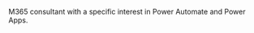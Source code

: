 M365 consultant with a specific interest in Power Automate and Power Apps.

<!---
OliverR-82/OliverR-82 is a ✨ special ✨ repository because its `README.md` (this file) appears on your GitHub profile.
You can click the Preview link to take a look at your changes.
--->
